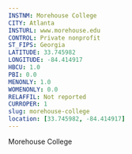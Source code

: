```yaml
---
INSTNM: Morehouse College
CITY: Atlanta
INSTURL: www.morehouse.edu
CONTROL: Private nonprofit
ST_FIPS: Georgia
LATITUDE: 33.745982
LONGITUDE: -84.414917
HBCU: 1.0
PBI: 0.0
MENONLY: 1.0
WOMENONLY: 0.0
RELAFFIL: Not reported
CURROPER: 1
slug: morehouse-college
location: [33.745982, -84.414917]
---
```

Morehouse College